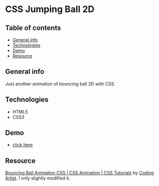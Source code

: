 # CSS Jumping Ball 2D

## Table of contents
* [General info](#general-info)
* [Technologies](#technologies)
* [Demo](#demo)
* [Resource](#resource)

## General info

Just another animation of bouncing ball 2D with CSS.

## Technologies

* HTML5
* CSS3

## Demo

- [click here](https://mikulew.github.io/css-jumping-ball-2d/)

## Resource

[Bouncing Ball Animation CSS | CSS Animation | CSS Tutorials](https://www.youtube.com/watch?v=drsUJIBKdXk) by [Coding Artist](https://www.youtube.com/channel/UC15exV5s79D_aYGADudlwpQ). I only slightly modified it.
